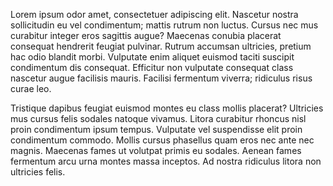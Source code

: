 Lorem ipsum odor amet, consectetuer adipiscing elit. Nascetur nostra sollicitudin eu vel condimentum; mattis rutrum non luctus. Cursus nec mus curabitur integer eros sagittis augue? Maecenas conubia placerat consequat hendrerit feugiat pulvinar. Rutrum accumsan ultricies, pretium hac odio blandit morbi. Vulputate enim aliquet euismod taciti suscipit condimentum dis consequat. Efficitur non vulputate consequat class nascetur augue facilisis mauris. Facilisi fermentum viverra; ridiculus risus curae leo.



Tristique dapibus feugiat euismod montes eu class mollis placerat? Ultricies mus cursus felis sodales natoque vivamus. Litora curabitur rhoncus nisl proin condimentum ipsum tempus. Vulputate vel suspendisse elit proin condimentum commodo. Mollis cursus phasellus quam eros nec ante nec magnis. Maecenas fames ut volutpat primis eu sodales. Aenean fames fermentum arcu urna montes massa inceptos. Ad nostra ridiculus litora non ultricies felis.